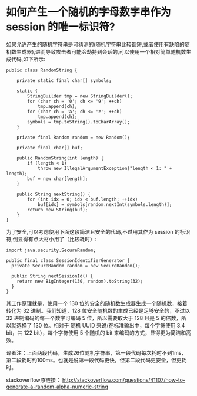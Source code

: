 # 如何产生一个随机的字母数字串作为 session 的唯一标识符?

如果允许产生的随机字符串是可猜测的(随机字符串比较都短,或者使用有缺陷的随机数生成器),进而导致攻击者可能会劫持到会话的,可以使用一个相对简单随机数生成代码,如下所示:
```
public class RandomString {

    private static final char[] symbols;

    static {
        StringBuilder tmp = new StringBuilder();
        for (char ch = '0'; ch <= '9'; ++ch)
            tmp.append(ch);
        for (char ch = 'a'; ch <= 'z'; ++ch)
            tmp.append(ch);
        symbols = tmp.toString().toCharArray();
    }

    private final Random random = new Random();

    private final char[] buf;

    public RandomString(int length) {
        if (length < 1)
            throw new IllegalArgumentException("length < 1: " + length);
        buf = new char[length];
    }

    public String nextString() {
        for (int idx = 0; idx < buf.length; ++idx)
            buf[idx] = symbols[random.nextInt(symbols.length)];
        return new String(buf);
    }
}
```

为了安全,可以考虑使用下面这段简洁且安全的代码,不过用其作为 session 的标识符,倒显得有点大材小用了（比较耗时）:
```
import java.security.SecureRandom;

public final class SessionIdentifierGenerator {
  private SecureRandom random = new SecureRandom();

  public String nextSessionId() {
    return new BigInteger(130, random).toString(32);
  }
}
```

其工作原理就是，使用一个 130 位的安全的随机数生成器生成一个随机数，接着转化为 32 进制。我们知道，128 位安全随机数的生成已经是足够安全的，不过以 32 进制编码的每一个数字可编码 5 位，所以需要取大于 128 且是 5 的倍数，所以就选择了 130 位。相对于 随机 UUID 来说(在标准输出中，每个字符使用 3.4 bit，共 122 bit），每个字符使用 5 个随机的 bit 来编码的方式，显得更为简洁和高效。

译者注：上面两段代码，生成26位随机字符串，第一段代码每次耗时不到1ms，第二段耗时约100ms。也就是说第一段代码更快，但第二段代码更安全，但更耗时。

stackoverflow原链接：
http://stackoverflow.com/questions/41107/how-to-generate-a-random-alpha-numeric-string